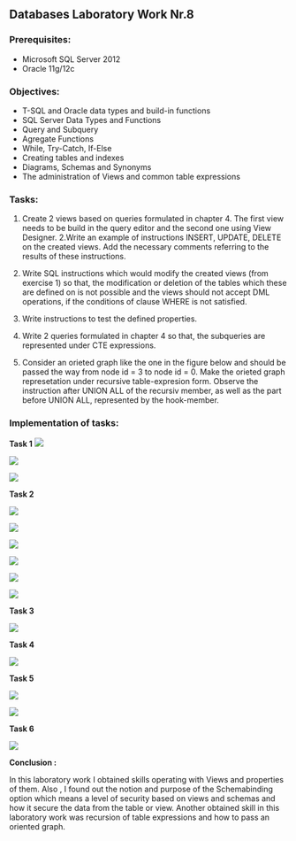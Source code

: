 ## Databases Laboratory Work Nr.8


### Prerequisites:
  - Microsoft SQL Server 2012
  - Oracle 11g/12c

### Objectives:
  - T-SQL and Oracle data types and build-in functions
  - SQL Server Data Types and Functions
  - Query and Subquery
  - Agregate Functions
  - While, Try-Catch, If-Else
  - Creating tables and indexes
  - Diagrams, Schemas and Synonyms
  - The administration of Views and common table expressions
  
 ### Tasks: 
 
 1. Create 2 views based on queries formulated in chapter 4. The first view needs to be build in the query editor and the second one using View Designer. 
 2.Write an example of instructions INSERT, UPDATE, DELETE on the created views. Add the necessary comments referring to the results of these instructions. 
 
 3. Write SQL instructions which would modify the created views (from exercise 1) so that, the modification or deletion of the tables which these are defined on is not possible and the views should not accept DML operations, if the conditions of clause WHERE is not satisfied. 
 
 4. Write instructions to test the defined properties. 
 
 5. Write 2 queries formulated in chapter 4 so that, the subqueries are represented under CTE expressions. 
 
 6. Consider an orieted graph like the one in the figure below and should be passed the way from node id = 3 to node id = 0. Make the orieted graph represetation under recursive table-expresion form. Observe the instruction after UNION ALL of the recursiv member, as well as the part before UNION ALL, represented by the hook-member. 
 
 
 ### Implementation of tasks: 
 
 **Task 1**
 ![](https://github.com/MihaiGaidau/BDC_Labs/blob/master/lab8/screens/task1_1.JPG)
 
 ![](https://github.com/MihaiGaidau/BDC_Labs/blob/master/lab8/screens/task1_11.JPG) 

 ![](https://github.com/MihaiGaidau/BDC_Labs/blob/master/lab8/screens/task1_2.JPG) 


 
 **Task 2** 
 
 ![](https://github.com/MihaiGaidau/BDC_Labs/blob/master/lab8/screens/task2_1.JPG) 

 ![](https://github.com/MihaiGaidau/BDC_Labs/blob/master/lab8/screens/task2_11.JPG) 

 ![](https://github.com/MihaiGaidau/BDC_Labs/blob/master/lab8/screens/task2_12.JPG) 

 ![](https://github.com/MihaiGaidau/BDC_Labs/blob/master/lab8/screens/task2_2.JPG) 

 ![](https://github.com/MihaiGaidau/BDC_Labs/blob/master/lab8/screens/task2_20.JPG) 

 ![](https://github.com/MihaiGaidau/BDC_Labs/blob/master/lab8/screens/task2_21.JPG) 

 
 **Task 3** 
 
 
 ![](https://github.com/MihaiGaidau/BDC_Labs/blob/master/lab8/screens/task3.JPG) 

 
 **Task 4** 
 
 ![](https://github.com/MihaiGaidau/BDC_Labs/blob/master/lab8/screens/task4.JPG) 
 
 
 **Task 5** 
 
 ![](https://github.com/MihaiGaidau/BDC_Labs/blob/master/lab8/screens/task5.JPG) 
 
 
 ![](https://github.com/MihaiGaidau/BDC_Labs/blob/master/lab8/screens/task5_1.JPG) 
 
 
 **Task 6** 
 
 ![](https://github.com/MihaiGaidau/BDC_Labs/blob/master/lab8/screens/task6.JPG) 
 
 
 **Conclusion :** 
 
 In this laboratory work I obtained skills operating with Views and properties of them. Also , I found out the notion and purpose of the Schemabinding option which means a level of security based on views and schemas and how it secure the data from the table or view. Another obtained skill in this laboratory work was recursion of table expressions and how to pass an oriented graph.
